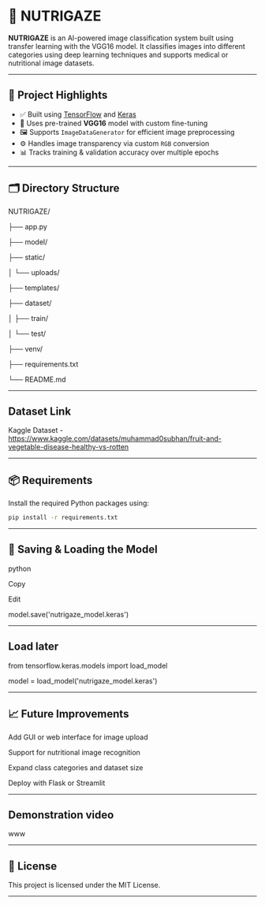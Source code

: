 # 🥗 NUTRIGAZE

**NUTRIGAZE** is an AI-powered image classification system built using transfer learning with the VGG16 model. It classifies images into different categories using deep learning techniques and supports medical or nutritional image datasets.

---

## 📌 Project Highlights

- ✅ Built using [TensorFlow](https://www.tensorflow.org/) and [Keras](https://keras.io/)
- 🧠 Uses pre-trained **VGG16** model with custom fine-tuning
- 🖼️ Supports `ImageDataGenerator` for efficient image preprocessing
- ⚙️ Handles image transparency via custom `RGB` conversion
- 📊 Tracks training & validation accuracy over multiple epochs

---

## 🗂️ Directory Structure

NUTRIGAZE/

├── app.py

├── model/

├── static/

│ └── uploads/

├── templates/

├── dataset/

│ ├── train/

│ └── test/

├── venv/

├── requirements.txt

└── README.md

---

## Dataset Link

Kaggle Dataset - https://www.kaggle.com/datasets/muhammad0subhan/fruit-and-vegetable-disease-healthy-vs-rotten

---

## 📦 Requirements

Install the required Python packages using:

```bash
pip install -r requirements.txt
```
---

## 💾 Saving & Loading the Model

python

Copy

Edit

model.save('nutrigaze_model.keras')

---

## Load later

from tensorflow.keras.models import load_model

model = load_model('nutrigaze_model.keras')

---

## 📈 Future Improvements

Add GUI or web interface for image upload

Support for nutritional image recognition

Expand class categories and dataset size

Deploy with Flask or Streamlit

---

## Demonstration video

www

---

## 📜 License

This project is licensed under the MIT License.

---
